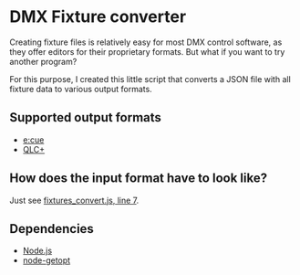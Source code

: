 # DMX Fixture converter

Creating fixture files is relatively easy for most DMX control software, as they offer editors for their proprietary formats. But what if you want to try another program?

For this purpose, I created this little script that converts a JSON file with all fixture data to various output formats.

## Supported output formats

* [e:cue](http://www.ecue.de/)
* [QLC+](http://www.qlcplus.org/)

## How does the input format have to look like?

Just see [fixtures_convert.js, line 7](fixtures_convert.js#L7).

## Dependencies

* [Node.js](https://nodejs.org/en/)
* [node-getopt](https://www.npmjs.com/package/node-getopt)